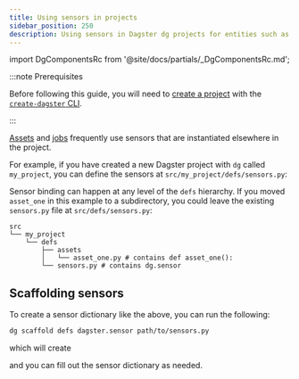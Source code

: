 ```yaml
---
title: Using sensors in projects
sidebar_position: 250
description: Using sensors in Dagster dg projects for entities such as assets and jobs.
---
```


import DgComponentsRc from '@site/docs/partials/\_DgComponentsRc.md';

<DgComponentsRc />

:::note Prerequisites

Before following this guide, you will need to [create a project](/guides/build/projects/creating-a-new-project) with the [`create-dagster` CLI](/api/dg/create-dagster).

:::

[Assets](/guides/build/assets) and [jobs](/guides/build/jobs) frequently use sensors that are instantiated elsewhere in the project.

For example, if you have created a new Dagster project with `dg` called `my_project`, you can define the sensors at `src/my_project/defs/sensors.py`:

Sensor binding can happen at any level of the `defs` hierarchy. If you moved `asset_one` in this example to a subdirectory, you could leave the existing `sensors.py` file at `src/defs/sensors.py`:

```
src
└── my_project
    └── defs
        ├── assets
        │   └── asset_one.py # contains def asset_one():
        └── sensors.py # contains dg.sensor
```

## Scaffolding sensors

To create a sensor dictionary like the above, you can run the following:

```bash
dg scaffold defs dagster.sensor path/to/sensors.py
```

which will create

<CodeExample path="docs_snippets/docs_snippets/concepts/automate/scaffolded-sensor-defs.py" />

and you can fill out the sensor dictionary as needed.